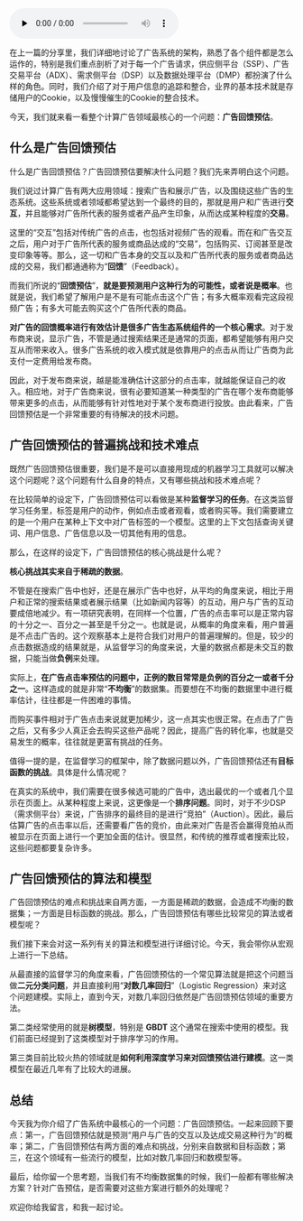 <audio id="audio" title="081 | 广告回馈预估综述" controls="" preload="none"><source id="mp3" src="https://static001.geekbang.org/resource/audio/bf/9a/bf7b32f9b64f28c02552fb3601db119a.mp3"></audio>

在上一篇的分享里，我们详细地讨论了广告系统的架构，熟悉了各个组件都是怎么运作的，特别是我们重点剖析了对于每一个广告请求，供应侧平台（SSP）、广告交易平台（ADX）、需求侧平台（DSP）以及数据处理平台（DMP）都扮演了什么样的角色。同时，我们介绍了对于用户信息的追踪和整合，业界的基本技术就是存储用户的Cookie，以及慢慢催生的Cookie的整合技术。

今天，我们就来看一看整个计算广告领域最核心的一个问题：**广告回馈预估**。

## 什么是广告回馈预估

什么是广告回馈预估？广告回馈预估要解决什么问题？我们先来弄明白这个问题。

我们说过计算广告有两大应用领域：搜索广告和展示广告，以及围绕这些广告的生态系统。这些系统或者领域都希望达到一个最终的目的，那就是用户和广告进行**交互**，并且能够对广告所代表的服务或者产品产生印象，从而达成某种程度的**交易**。

这里的“交互”包括对传统广告的点击，也包括对视频广告的观看。而在和广告交互之后，用户对于广告所代表的服务或商品达成的“交易”，包括购买、订阅甚至是改变印象等等。那么，这一切和广告本身的交互以及和广告所代表的服务或者商品达成的交易，我们都通通称为“**回馈**”（Feedback）。

而我们所说的“**回馈预估**”，**就是要预测用户这种行为的可能性，或者说是概率**。也就是说，我们希望了解用户是不是有可能点击这个广告；有多大概率观看完这段视频广告；有多大可能去购买这个广告所代表的商品。

**对广告的回馈概率进行有效估计是很多广告生态系统组件的一个核心需求**。对于发布商来说，显示广告，不管是通过搜索结果还是通常的页面，都希望能够有用户交互从而带来收入。很多广告系统的收入模式就是依靠用户的点击从而让广告商为此支付一定费用给发布商。

因此，对于发布商来说，越是能准确估计这部分的点击率，就越能保证自己的收入。相应地，对于广告商来说，很有必要知道某一种类型的广告在哪个发布商能够带来更多的点击，从而能够有针对性地对于某个发布商进行投放。由此看来，广告回馈预估是一个非常重要的有待解决的技术问题。

## 广告回馈预估的普遍挑战和技术难点

既然广告回馈预估很重要，我们是不是可以直接用现成的机器学习工具就可以解决这个问题呢？这个问题有什么自身的特点，又有哪些挑战和技术难点呢？

在比较简单的设定下，广告回馈预估可以看做是某种**监督学习的任务**。在这类监督学习任务里，标签是用户的动作，例如点击或者观看，或者购买等。我们需要建立的是一个用户在某种上下文中对广告标签的一个模型。这里的上下文包括查询关键词、用户信息、广告信息以及一切其他有用的信息。

那么，在这样的设定下，广告回馈预估的核心挑战是什么呢？

**核心挑战其实来自于稀疏的数据**。

不管是在搜索广告中也好，还是在展示广告中也好，从平均的角度来说，相比于用户和正常的搜索结果或者展示结果（比如新闻内容等）的互动，用户与广告的互动要成倍地减少。有一项研究表明，在同样一个位置，广告的点击率可以是正常内容的十分之一、百分之一甚至是千分之一。也就是说，从概率的角度来看，用户普遍是不点击广告的。这个观察基本上是符合我们对用户的普遍理解的。但是，较少的点击数据造成的结果就是，从监督学习的角度来说，大量的数据点都是未交互的数据，只能当做**负例**来处理。

实际上，**在广告点击率预估的问题中，正例的数目常常是负例的百分之一或者千分之一**。这样造成的就是非常“**不均衡**”的数据集。而要想在不均衡的数据里中进行概率估计，往往都是一件困难的事情。

而购买事件相对于广告点击来说就更加稀少，这一点其实也很正常。在点击了广告之后，又有多少人真正会去购买这些产品呢？因此，提高广告的转化率，也就是交易发生的概率，往往就是更富有挑战的任务。

值得一提的是，在监督学习的框架中，除了数据问题以外，广告回馈预估还有**目标函数的挑战**。具体是什么情况呢？

在真实的系统中，我们需要在很多候选可能的广告中，选出最优的一个或者几个显示在页面上。从某种程度上来说，这更像是一个**排序问题**。同时，对于不少DSP（需求侧平台）来说，广告排序的最终目的是进行“竞拍”（Auction）。因此，最后估算广告的点击率以后，还需要看广告的竞价，由此来对广告是否会赢得竞拍从而被显示在页面上进行一个更加全面的估计。很显然，和传统的推荐或者搜索比较，这些问题都要复杂许多。

## 广告回馈预估的算法和模型

广告回馈预估的难点和挑战来自两方面，一方面是稀疏的数据，会造成不均衡的数据集；一方面是目标函数的挑战。那么，广告回馈预估有哪些比较常见的算法或者模型呢？

我们接下来会对这一系列有关的算法和模型进行详细讨论。今天，我会带你从宏观上进行一下总结。

从最直接的监督学习的角度来看，广告回馈预估的一个常见算法就是把这个问题当做**二元分类问题**，并且直接利用“**对数几率回归**”（Logistic Regression）来对这个问题建模。实际上，直到今天，对数几率回归依然是广告回馈预估领域的重要方法。

第二类经常使用的就是**树模型**，特别是 **GBDT** 这个通常在搜索中使用的模型。我们前面已经提到了这类模型对于排序学习的作用。

第三类目前比较火热的领域就是**如何利用深度学习来对回馈预估进行建模**。这一类模型在最近几年有了比较大的进展。

## 总结

今天我为你介绍了广告系统中最核心的一个问题：广告回馈预估。一起来回顾下要点：第一，广告回馈预估就是预测“用户与广告的交互以及达成交易这种行为”的概率；第二，广告回馈预估有两方面的难点和挑战，分别来自数据和目标函数；第三，在这个领域有一些流行的模型，比如对数几率回归和数模型等。

最后，给你留一个思考题，当我们有不均衡数据集的时候，我们一般都有哪些解决方案？针对广告预估，是否需要对这些方案进行额外的处理呢？

欢迎你给我留言，和我一起讨论。



